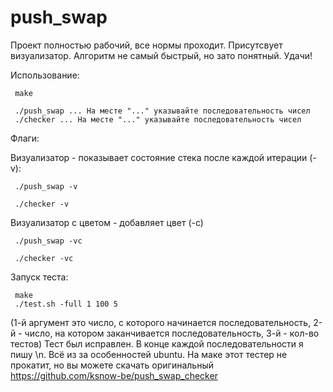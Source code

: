 # push_swap
Проект полностью рабочий, все нормы проходит. Присутсвует визуализатор.
Алгоритм не самый быстрый, но зато понятный. Удачи!


Использование:

     make

     ./push_swap ... На месте "..." указывайте последовательность чисел
     ./checker ... На месте "..." указывайте последовательность чисел


Флаги:

Визуализатор - показывает состояние стека после каждой итерации (-v):

     ./push_swap -v
     
     ./checker -v
     
Визуализатор с цветом - добавляет цвет (-с)

     ./push_swap -vc
     
     ./checker -vc

Запуск теста:

     make
     ./test.sh -full 1 100 5
     
(1-й аргумент это число, с которого начинается последовательность, 2-й - число, на котором заканчивается последовательность, 3-й - кол-во тестов)
Тест был исправлен. В конце каждой последовательности я пишу \n. Всё из за особенностей ubuntu. На маке этот тестер не прокатит, но вы можете скачать оригинальный
https://github.com/ksnow-be/push_swap_checker
